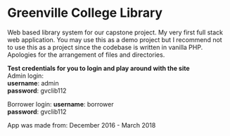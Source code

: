 # Greenville College Library 

Web based library system for our capstone project. My very first full stack web application. You may use this as a demo project but I recommend not to use this as a project since the codebase is written in vanilla PHP. Apologies for the arrangement of files and directories.

**Test credentials for you to login and play around with the site**  
Admin login:  
**username**: admin  
**password**: gvclib112  

Borrower login:
**username**: borrower  
**password**: gvclib112

App was made from: December 2016 - March 2018